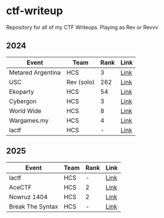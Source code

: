 # ctf-writeup

Repository for all of my CTF Writeups. Playing as Rev or Revvv

## 2024

| Event             | Team       | Rank | Link                           |
| ----------------- | ---------- | ---- | ------------------------------ |
| Metared Argentina | HCS        | 3    | [Link](2024/Metared-Argentina) |
| USC               | Rev (solo) | 262  | [Link](2024/USC)               |
| Ekoparty          | HCS        | 54   | [Link](2024/Ekoparty)          |
| Cybergon          | HCS        | 3    | [Link](2024/CybergonCTF)       |
| World Wide        | HCS        | 8    | [Link](2024/WWCTF)             |
| Wargames.my       | HCS        | 4    | [Link](2024/Wargamesmy)        |
| lactf             | HCS        | -    | [Link](2025/lactf)             |

## 2025

| Event            | Team | Rank | Link                                                              |
| ---------------- | ---- | ---- | ----------------------------------------------------------------- |
| lactf            | HCS  | -    | [Link](2025/lactf)                                                |
| AceCTF           | HCS  | 2    | [Link](https://revprm.gitbook.io/revvv/ctf/2025/acectf)           |
| Nowruz 1404      | HCS  | 2    | [Link](https://revprm.gitbook.io/revvv/ctf/2025/nowruz-1404)      |
| Break The Syntax | HCS  | -    | [Link](https://revprm.gitbook.io/revvv/ctf/2025/break-the-syntax) |
